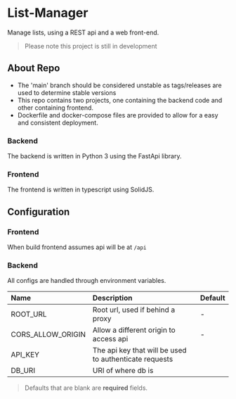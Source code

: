 # List-Manager
Manage lists, using a REST api and a web front-end.

> Please note this project is still in development

## About Repo
- The 'main' branch should be considered unstable as tags/releases are used to determine stable versions
- This repo contains two projects, one containing the backend code and other containing frontend.
- Dockerfile and docker-compose files are provided to allow for a easy and consistent deployment.

### Backend
The backend is written in Python 3 using the FastApi library.

### Frontend
The frontend is written in typescript using SolidJS.

## Configuration
### Frontend
When build frontend assumes api will be at `/api`

### Backend
All configs are handled through environment variables.

| Name              | Description                                            | Default |
|:------------------|:-------------------------------------------------------|:--------|
| ROOT_URL          | Root url, used if behind a proxy                       | -       |
| CORS_ALLOW_ORIGIN | Allow a different origin to access api                 | -       |
| API_KEY           | The api key that will be used to authenticate requests |         |
| DB_URI            | URI of where db is                                     |         |

> Defaults that are blank are **required** fields.
